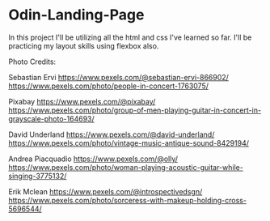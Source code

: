 # Odin-Landing-Page

In this project I'll be utilizing all the html and css I've learned so far. I'll be practicing my layout skills using flexbox also.

Photo Credits:

Sebastian Ervi
https://www.pexels.com/@sebastian-ervi-866902/
https://www.pexels.com/photo/people-in-concert-1763075/

Pixabay
https://www.pexels.com/@pixabay/
https://www.pexels.com/photo/group-of-men-playing-guitar-in-concert-in-grayscale-photo-164693/

David Underland
https://www.pexels.com/@david-underland/
https://www.pexels.com/photo/vintage-music-antique-sound-8429194/

Andrea Piacquadio
https://www.pexels.com/@olly/
https://www.pexels.com/photo/woman-playing-acoustic-guitar-while-singing-3775132/

Erik Mclean
https://www.pexels.com/@introspectivedsgn/
https://www.pexels.com/photo/sorceress-with-makeup-holding-cross-5696544/